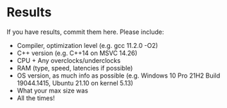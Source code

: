 # Results
If you have results, commit them here.  Please include:  
- Compiler, optimization level (e.g. gcc 11.2.0 -O2)
- C++ version (e.g. C++14 on MSVC 14.26)
- CPU + Any overclocks/underclocks
- RAM (type, speed, latencies if possible)
- OS version, as much info as possible (e.g. Windows 10 Pro 21H2 Build 19044.1415, Ubuntu 21.10 on kernel 5.13)
- What your max size was
- All the times!
